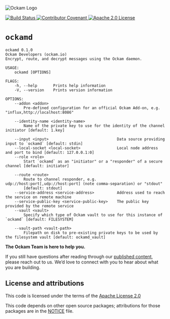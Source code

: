 ![Ockam Logo](https://www.ockam.io/0dc9e19beab4d96b8350d09be78361df/logo_white_background_preview.svg)

<p>
<a href="https://dev.azure.com/ockam-network/ockam/_build/latest?definitionId=10?branchName=develop">
<img alt="Build Status"
  src="https://dev.azure.com/ockam-network/ockam/_apis/build/status/ockam-network.ockam?branchName=develop">
</a>

<a href="https://www.ockam.io/learn/guides/team/conduct/">
<img alt="Contributor Covenant"
  src="https://img.shields.io/badge/Contributor%20Covenant-v2.0%20adopted-ff69b4.svg">
</a>

<a href="LICENSE">
<img alt="Apache 2.0 License"
  src="https://img.shields.io/badge/License-Apache%202.0-blue.svg?style=flat-square">
</a>
</p>

# `ockamd` 


```
ockamd 0.1.0
Ockam Developers (ockam.io)
Encrypt, route, and decrypt messages using the Ockam daemon.

USAGE:
    ockamd [OPTIONS]

FLAGS:
    -h, --help       Prints help information
    -V, --version    Prints version information

OPTIONS:
    --addon <addon>
        Pre-defined configuration for an official Ockam Add-on, e.g. "influx,http://localhost:8086"

    --identity-name <identity-name>
        Name of the private key to use for the identity of the channel initiator [default: 1.key]

    --input <input>                              Data source providing input to `ockamd` [default: stdin]
    --local-socket <local-socket>                Local node address and port to bind [default: 127.0.0.1:0]
    --role <role>
        Start `ockamd` as an "initiator" or a "responder" of a secure channel [default: initiator]

    --route <route>
        Route to channel responder, e.g. udp://host:port[,udp://host:port] (note comma-separation) or "stdout"
        [default: stdout]
    --service-address <service-address>          Address used to reach the service on remote machine
    --service-public-key <service-public-key>    The public key provided by the remote service
    --vault <vault>
        Specify which type of Ockam vault to use for this instance of `ockamd` [default: FILESYSTEM]

    --vault-path <vault-path>
        Filepath on disk to pre-existing private keys to be used by the filesystem vault [default: ockamd_vault]
```


**The Ockam Team is here to help you.**

If you still have questions after reading through our
[published content](https://www.ockam.io/learn), please reach out to us. We’d
love to connect with you to hear about what you are building.

## License and attributions

This code is licensed under the terms of the [Apache License 2.0](LICENSE)

This code depends on other open source packages; attributions for those
packages are in the [NOTICE](NOTICE) file.
